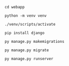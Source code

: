 `cd webapp`

`python -m venv venv`

`./venv/scripts/activate`

`pip install django`

`py manage.py makemigrations`

`py manage.py migrate`

`py manage.py runserver`
